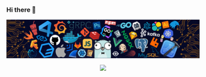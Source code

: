 ### Hi there 👋

![](assets/header.png)

<div align="center">
<a href="#"><img src="https://cn.gravatar.com/avatar/3d7948706cb433dada91ac934b533b1e" wight="75" height="75" /></a>
</div>

